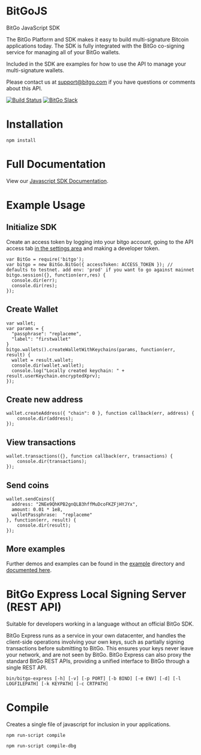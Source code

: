 BitGoJS
=======

BitGo JavaScript SDK

The BitGo Platform and SDK makes it easy to build multi-signature Bitcoin applications today.
The SDK is fully integrated with the BitGo co-signing service for managing all of your BitGo wallets.

Included in the SDK are examples for how to use the API to manage your multi-signature wallets.

Please contact us at support@bitgo.com if you have questions or comments about this API.

[![Build Status](https://travis-ci.org/BitGo/BitGoJS.png?branch=master)](https://travis-ci.org/BitGo/BitGoJS) [![BitGo Slack](https://slack.bitgo.com/badge.svg)](https://slack.bitgo.com)

# Installation

`npm install`

# Full Documentation

View our [Javascript SDK Documentation](https://www.bitgo.com/api/?javascript#authentication).

# Example Usage

## Initialize SDK
Create an access token by logging into your bitgo account, going to the API access tab [in the settings area](https://www.bitgo.com/settings) and making a developer token.
```
var BitGo = require('bitgo');
var bitgo = new BitGo.BitGo({ accessToken: ACCESS_TOKEN }); // defaults to testnet. add env: 'prod' if you want to go against mainnet
bitgo.session({}, function(err,res) {
  console.dir(err);
  console.dir(res);
});
```

## Create Wallet
```
var wallet;
var params = { 
  "passphrase": "replaceme", 
  "label": "firstwallet"
}
bitgo.wallets().createWalletWithKeychains(params, function(err, result) {
  wallet = result.wallet; 
  console.dir(wallet.wallet);
  console.log("Locally created keychain: " + result.userKeychain.encryptedXprv);
});
```

## Create new address
```
wallet.createAddress({ "chain": 0 }, function callback(err, address) {
    console.dir(address);
});
```

## View transactions
```
wallet.transactions({}, function callback(err, transactions) {
    console.dir(transactions);
});
```

## Send coins
```
wallet.sendCoins({ 
  address: "2NEe9QhKPB2gnQLB3hffMuDcoFKZFjHYJYx", 
  amount: 0.01 * 1e8, 
  walletPassphrase:  "replaceme" 
}, function(err, result) {
    console.dir(result);
});
```

## More examples
Further demos and examples can be found in the [example](example/) directory and [documented here](https://www.bitgo.com/api/?javascript#examples).

# BitGo Express Local Signing Server (REST API)

Suitable for developers working in a language without an official BitGo SDK.

BitGo Express runs as a service in your own datacenter, and handles the client-side operations involving your own keys, such as partially signing transactions before submitting to BitGo.
This ensures your keys never leave your network, and are not seen by BitGo. BitGo Express can also proxy the standard BitGo REST APIs, providing a unified interface to BitGo through a single REST API.

`bin/bitgo-express [-h] [-v] [-p PORT] [-b BIND] [-e ENV] [-d] [-l LOGFILEPATH] [-k KEYPATH] [-c CRTPATH]`

# Compile

Creates a single file of javascript for inclusion in your applications.

`npm run-script compile`

`npm run-script compile-dbg`
